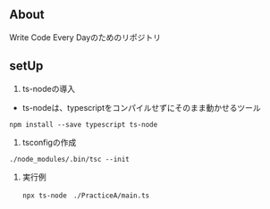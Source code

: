 ## About
Write Code Every Dayのためのリポジトリ

## setUp
1. ts-nodeの導入
  - ts-nodeは、typescriptをコンパイルせずにそのまま動かせるツール
  ```
  npm install --save typescript ts-node
  ```
1. tsconfigの作成
  ```
  ./node_modules/.bin/tsc --init
  ```
1. 実行例
   ```
   npx ts-node　./PracticeA/main.ts
   ```